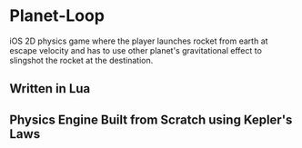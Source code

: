 # Planet-Loop
iOS 2D physics game where the player launches rocket from earth at escape velocity and 
has to use other planet's gravitational effect to slingshot the rocket at the destination.

## Written in Lua

## Physics Engine Built from Scratch using Kepler's Laws


